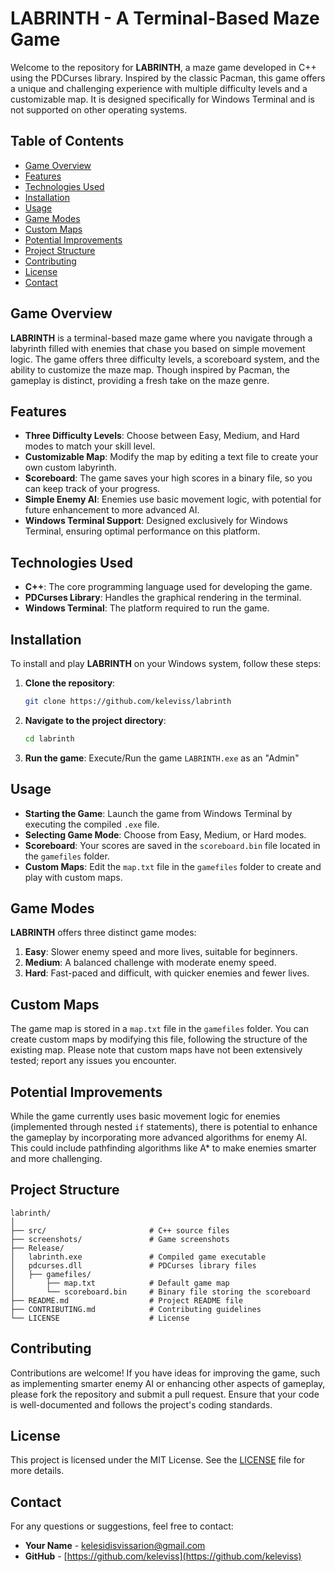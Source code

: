 # LABRINTH - A Terminal-Based Maze Game

Welcome to the repository for **LABRINTH**, a maze game developed in C++ using the PDCurses library. Inspired by the classic Pacman, this game offers a unique and challenging experience with multiple difficulty levels and a customizable map. It is designed specifically for Windows Terminal and is not supported on other operating systems.

## Table of Contents

- [Game Overview](#game-overview)
- [Features](#features)
- [Technologies Used](#technologies-used)
- [Installation](#installation)
- [Usage](#usage)
- [Game Modes](#game-modes)
- [Custom Maps](#custom-maps)
- [Potential Improvements](#potential-improvements)
- [Project Structure](#project-structure)
- [Contributing](#contributing)
- [License](#license)
- [Contact](#contact)

## Game Overview

**LABRINTH** is a terminal-based maze game where you navigate through a labyrinth filled with enemies that chase you based on simple movement logic. The game offers three difficulty levels, a scoreboard system, and the ability to customize the maze map. Though inspired by Pacman, the gameplay is distinct, providing a fresh take on the maze genre.

## Features

- **Three Difficulty Levels**: Choose between Easy, Medium, and Hard modes to match your skill level.
- **Customizable Map**: Modify the map by editing a text file to create your own custom labyrinth.
- **Scoreboard**: The game saves your high scores in a binary file, so you can keep track of your progress.
- **Simple Enemy AI**: Enemies use basic movement logic, with potential for future enhancement to more advanced AI.
- **Windows Terminal Support**: Designed exclusively for Windows Terminal, ensuring optimal performance on this platform.

## Technologies Used

- **C++**: The core programming language used for developing the game.
- **PDCurses Library**: Handles the graphical rendering in the terminal.
- **Windows Terminal**: The platform required to run the game.

## Installation

To install and play **LABRINTH** on your Windows system, follow these steps:

1. **Clone the repository**:

   ```bash
   git clone https://github.com/keleviss/labrinth
   ```

2. **Navigate to the project directory**:

   ```bash
   cd labrinth
   ```

4. **Run the game**:
   Execute/Run the game `LABRINTH.exe` as an "Admin"
   

## Usage

- **Starting the Game**: Launch the game from Windows Terminal by executing the compiled `.exe` file.
- **Selecting Game Mode**: Choose from Easy, Medium, or Hard modes.
- **Scoreboard**: Your scores are saved in the `scoreboard.bin` file located in the `gamefiles` folder.
- **Custom Maps**: Edit the `map.txt` file in the `gamefiles` folder to create and play with custom maps.

## Game Modes

**LABRINTH** offers three distinct game modes:

1. **Easy**: Slower enemy speed and more lives, suitable for beginners.
2. **Medium**: A balanced challenge with moderate enemy speed.
3. **Hard**: Fast-paced and difficult, with quicker enemies and fewer lives.

## Custom Maps

The game map is stored in a `map.txt` file in the `gamefiles` folder. You can create custom maps by modifying this file, following the structure of the existing map. Please note that custom maps have not been extensively tested; report any issues you encounter.

## Potential Improvements

While the game currently uses basic movement logic for enemies (implemented through nested `if` statements), there is potential to enhance the gameplay by incorporating more advanced algorithms for enemy AI. This could include pathfinding algorithms like A* to make enemies smarter and more challenging.

## Project Structure

```plaintext
labrinth/
│
├── src/                       # C++ source files
├── screenshots/               # Game screenshots
├── Release/
│   labrinth.exe               # Compiled game executable
│   pdcurses.dll               # PDCurses library files
│   ├── gamefiles/
│       ├── map.txt            # Default game map
│       └── scoreboard.bin     # Binary file storing the scoreboard
├── README.md                  # Project README file
├── CONTRIBUTING.md            # Contributing guidelines
└── LICENSE                    # License
```

## Contributing

Contributions are welcome! If you have ideas for improving the game, such as implementing smarter enemy AI or enhancing other aspects of gameplay, please fork the repository and submit a pull request. Ensure that your code is well-documented and follows the project's coding standards.

## License

This project is licensed under the MIT License. See the [LICENSE](LICENSE) file for more details.

## Contact

For any questions or suggestions, feel free to contact:

- **Your Name** - [kelesidisvissarion@gmail.com](mailto:kelesidisvissarion@gmail.com)
- **GitHub** - [https://github.com/keleviss](https://github.com/keleviss)
